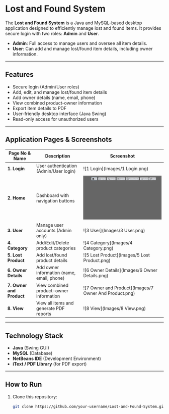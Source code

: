 # Lost and Found System

The **Lost and Found System** is a Java and MySQL-based desktop application designed to efficiently manage lost and found items. It provides secure login with two roles: **Admin** and **User**.

- **Admin**: Full access to manage users and oversee all item details.  
- **User**: Can add and manage lost/found item details, including owner information.

---

## Features
- Secure login (Admin/User roles)
- Add, edit, and manage lost/found item details
- Add owner details (name, email, phone)
- View combined product-owner information
- Export item details to PDF
- User-friendly desktop interface (Java Swing)
- Read-only access for unauthorized users

---

## Application Pages & Screenshots

| Page No & Name | Description | Screenshot |
|----------------|------------|------------|
| **1. Login** | User authentication (Admin/User login) | ![1 Login](Images/1 Login.png) |
| **2. Home** | Dashboard with navigation buttons | ![2 Home](Images/2Home.png) |
| **3. User** | Manage user accounts (Admin only) | ![3 User](Images/3 User.png) |
| **4. Category** | Add/Edit/Delete product categories | ![4 Category](Images/4 Category.png) |
| **5. Lost Product** | Add lost/found product details | ![5 Lost Product](Images/5 Lost Product.png) |
| **6. Owner Details** | Add owner information (name, email, phone) | ![6 Owner Details](Images/6 Owner Details.png) |
| **7. Owner and Product** | View combined product-owner information | ![7 Owner and Product](Images/7 Owner And Product.png) |
| **8. View** | View all items and generate PDF reports | ![8 View](Images/8 View.png) |
---

## Technology Stack
- **Java** (Swing GUI)
- **MySQL** (Database)
- **NetBeans IDE** (Development Environment)
- **iText / PDF Library** (for PDF export)

---

## How to Run
1. Clone this repository:
   ```bash
   git clone https://github.com/your-username/Lost-and-Found-System.git

